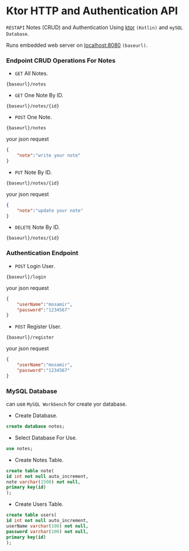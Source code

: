 # Ktor HTTP and Authentication API
`RESTAPI` Notes (CRUD) and Authentication Using [ktor](https://ktor.io/) `(Kotlin)` and `mySQL Database`.

Runs embedded web server on [localhost:8080](http://127.0.0.1:8080) `(baseurl)`.

### Endpoint CRUD Operations For Notes

- `GET` All Notes.
  
```
{baseurl}/notes
```

- `GET` One Note By ID.
  
```
{baseurl}/notes/{id}
```

- `POST` One Note.
  
```
{baseurl}/notes
```
your json request
```JSON
{
    "note":"write your note"
}
```

- `PUT` Note By ID.
  
```
{baseurl}/notes/{id}
```
your json request
```JSON
{
    "note":"update your note"
}
```

- `DELETE` Note By ID.
  
```
{baseurl}/notes/{id}
```

### Authentication Endpoint

- `POST` Login User.
  
```
{baseurl}/login
```
your json request
```JSON
{
    "userName":"mosamir",
    "password":"1234567"
}
```

- `POST` Register User.
  
```
{baseurl}/register
```
your json request
```JSON
{
    "userName":"mosamir",
    "password":"1234567"
}
```

### MySQL Database
can use `MySQL Workbench` for create yor database.

- Create Database.
```SQL
create database notes;
```

- Select Database For Use.
```SQL
use notes;
```

- Create Notes Table.
```SQL
create table note(
id int not null auto_increment,
note varchar(1500) not null,
primary key(id)
);
```

- Create Users Table.
```SQL
create table users(
id int not null auto_increment,
userName varchar(100) not null,
password varchar(100) not null,
primary key(id)
);
```





